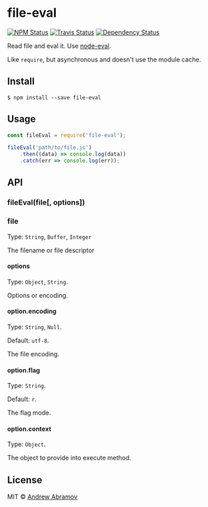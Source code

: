 file-eval
=========

[![NPM Status][npm-img]][npm]
[![Travis Status][test-img]][travis]
[![Dependency Status][david-img]][david]

[npm]:          https://www.npmjs.org/package/file-eval
[npm-img]:      https://img.shields.io/npm/v/file-eval.svg

[travis]:       https://travis-ci.org/nodules/file-eval
[test-img]:     https://img.shields.io/travis/nodules/file-eval.svg?label=tests

[david]:        https://david-dm.org/nodules/file-eval
[david-img]:    http://img.shields.io/david/nodules/file-eval.svg?style=flat

Read file and eval it. Use [node-eval](https://github.com/gulp-bem/node-eval).

Like `require`, but asynchronous and doesn't use the module cache.

Install
-------

```
$ npm install --save file-eval
```

Usage
-----

```js
const fileEval = require('file-eval');

fileEval('path/to/file.js')
    .then((data) => console.log(data))
    .catch(err => console.log(err));
```

API
---

### fileEval(file[, options])

### file

Type: `String`, `Buffer`, `Integer`

The filename or file descriptor

#### options

Type: `Object`, `String`.

Options or encoding.

#### option.encoding

Type: `String`, `Null`.

Default: `utf-8`.

The file encoding.

#### option.flag

Type: `String`.

Default: `r`.

The flag mode.

#### option.context

Type: `Object`.

The object to provide into execute method.

License
-------

MIT © [Andrew Abramov](https://github.com/blond)
